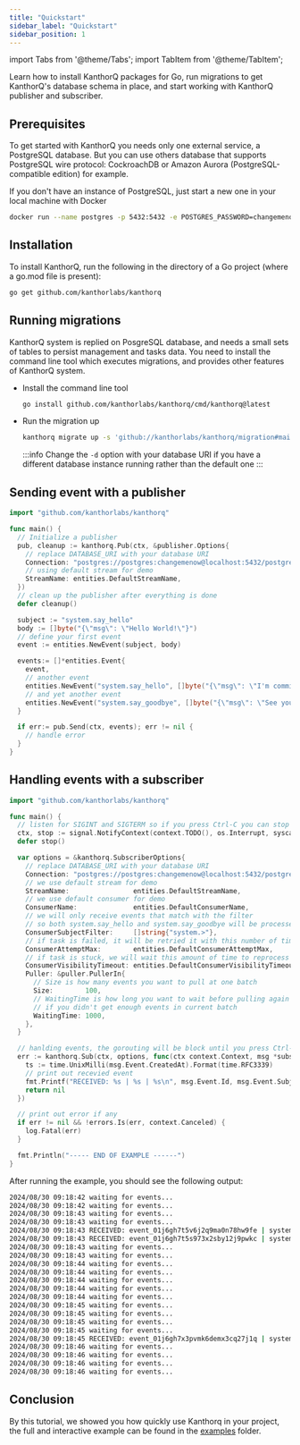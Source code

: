 ```yaml
---
title: "Quickstart"
sidebar_label: "Quickstart"
sidebar_position: 1
---
```


import Tabs from '@theme/Tabs';
import TabItem from '@theme/TabItem';

Learn how to install KanthorQ packages for Go, run migrations to get KanthorQ's database schema in place, and start working with KanthorQ publisher and subscriber.

## Prerequisites

To get started with KanthorQ you needs only one external service, a PostgreSQL database. But you can use others database that supports PostgreSQL wire protocol: CockroachDB or Amazon Aurora (PostgreSQL-compatible edition) for example.

If you don't have an instance of PostgreSQL, just start a new one in your local machine with Docker

```bash
docker run --name postgres -p 5432:5432 -e POSTGRES_PASSWORD=changemenow -d postgres:16
```

## Installation

To install KanthorQ, run the following in the directory of a Go project (where a go.mod file is present):

```bash
go get github.com/kanthorlabs/kanthorq
```

## Running migrations

KanthorQ system is replied on PosgreSQL database, and needs a small sets of tables to persist management and tasks data. You need to install the command line tool which executes migrations, and provides other features of KanthorQ system.

- Install the command line tool

  ```bash
  go install github.com/kanthorlabs/kanthorq/cmd/kanthorq@latest
  ```

- Run the migration up

  ```bash
  kanthorq migrate up -s 'github://kanthorlabs/kanthorq/migration#main' -d 'postgres://postgres:changemenow@localhost:5432/postgres?sslmode=disable'
  ```

  :::info
  Change the `-d` option with your database URI if you have a different database instance running rather than the default one
  :::

## Sending event with a publisher

```go
import "github.com/kanthorlabs/kanthorq"

func main() {
  // Initialize a publisher
  pub, cleanup := kanthorq.Pub(ctx, &publisher.Options{
    // replace DATABASE_URI with your database URI
    Connection: "postgres://postgres:changemenow@localhost:5432/postgres?sslmode=disable",
    // using default stream for demo
    StreamName: entities.DefaultStreamName,
  })
  // clean up the publisher after everything is done
  defer cleanup()

  subject := "system.say_hello"
  body := []byte("{\"msg\": \"Hello World!\"}")
  // define your first event
  event := entities.NewEvent(subject, body)

  events:= []*entities.Event{
    event,
    // another event
    entities.NewEvent("system.say_hello", []byte("{\"msg\": \"I'm comming!\"}")),
    // and yet another event
    entities.NewEvent("system.say_goodbye", []byte("{\"msg\": \"See you!!\"}")),
  }

  if err:= pub.Send(ctx, events); err != nil {
    // handle error
  }
}
```

## Handling events with a subscriber

```go
import "github.com/kanthorlabs/kanthorq"

func main() {
  // listen for SIGINT and SIGTERM so if you press Ctrl-C you can stop the program
  ctx, stop := signal.NotifyContext(context.TODO(), os.Interrupt, syscall.SIGINT, syscall.SIGTERM)
  defer stop()

  var options = &kanthorq.SubscriberOptions{
    // replace DATABASE_URI with your database URI
    Connection: "postgres://postgres:changemenow@localhost:5432/postgres?sslmode=disable",
    // we use default stream for demo
    StreamName:                entities.DefaultStreamName,
    // we use default consumer for demo
    ConsumerName:              entities.DefaultConsumerName,
    // we will only receive events that match with the filter
    // so both system.say_hello and system.say_goodbye will be processed
    ConsumerSubjectFilter:     []string{"system.>"},
    // if task is failed, it will be retried it with this number of times
    ConsumerAttemptMax:        entities.DefaultConsumerAttemptMax,
    // if task is stuck, we will wait this amount of time to reprocess it
    ConsumerVisibilityTimeout: entities.DefaultConsumerVisibilityTimeout,
    Puller: &puller.PullerIn{
      // Size is how many events you want to pull at one batch
      Size:        100,
      // WaitingTime is how long you want to wait before pulling again
      // if you didn't get enough events in current batch
      WaitingTime: 1000,
    },
  }

  // hanlding events, the gorouting will be block until you press Ctrl-C
  err := kanthorq.Sub(ctx, options, func(ctx context.Context, msg *subscriber.Message) error {
    ts := time.UnixMilli(msg.Event.CreatedAt).Format(time.RFC3339)
    // print out recevied event
    fmt.Printf("RECEIVED: %s | %s | %s\n", msg.Event.Id, msg.Event.Subject, ts)
    return nil
  })

  // print out error if any
  if err != nil && !errors.Is(err, context.Canceled) {
    log.Fatal(err)
  }

  fmt.Println("----- END OF EXAMPLE ------")
}
```

After running the example, you should see the following output:

```bash
2024/08/30 09:18:42 waiting for events...
2024/08/30 09:18:42 waiting for events...
2024/08/30 09:18:43 waiting for events...
2024/08/30 09:18:43 waiting for events...
2024/08/30 09:18:43 RECEIVED: event_01j6gh7t5v6j2q9ma0n78hw9fe | system.say_hello | 2024-08-30T09:18:42+07:00
2024/08/30 09:18:43 RECEIVED: event_01j6gh7t5s973x2sby12j9pwkc | system.say_hello | 2024-08-30T09:18:42+07:00
2024/08/30 09:18:43 waiting for events...
2024/08/30 09:18:43 waiting for events...
2024/08/30 09:18:44 waiting for events...
2024/08/30 09:18:44 waiting for events...
2024/08/30 09:18:44 waiting for events...
2024/08/30 09:18:44 waiting for events...
2024/08/30 09:18:44 waiting for events...
2024/08/30 09:18:45 waiting for events...
2024/08/30 09:18:45 waiting for events...
2024/08/30 09:18:45 waiting for events...
2024/08/30 09:18:45 waiting for events...
2024/08/30 09:18:45 RECEIVED: event_01j6gh7x3pvmk6demx3cq27j1q | system.say_goodbye | 2024-08-30T09:18:45+07:00
2024/08/30 09:18:46 waiting for events...
2024/08/30 09:18:46 waiting for events...
2024/08/30 09:18:46 waiting for events...
2024/08/30 09:18:46 waiting for events...
```

## Conclusion

By this tutorial, we showed you how quickly use Kanthorq in your project, the full and interactive example can be found in the [examples](https://github.com/kanthorlabs/kanthorq/blob/main/example/default/main.go) folder.
